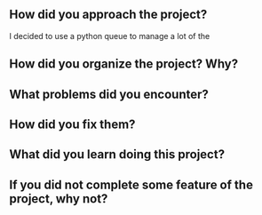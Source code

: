## How did you approach the project?
I decided to use a python queue to manage a lot of the 

## How did you organize the project? Why?

## What problems did you encounter?

## How did you fix them?

## What did you learn doing this project?

## If you did not complete some feature of the project, why not?